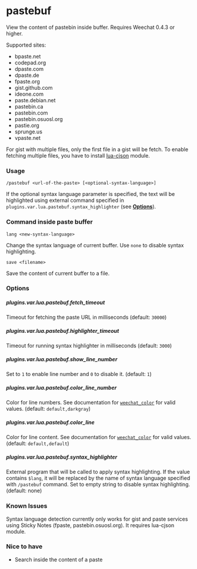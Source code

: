 # pastebuf

View the content of pastebin inside buffer. Requires Weechat 0.4.3 or higher.

Supported sites:

- bpaste.net
- codepad.org
- dpaste.com
- dpaste.de
- fpaste.org
- gist.github.com
- ideone.com
- paste.debian.net
- pastebin.ca
- pastebin.com
- pastebin.osuosl.org
- pastie.org
- sprunge.us
- vpaste.net

For gist with multiple files, only the first file in a gist will be fetch. To
enable fetching multiple files, you have to install [lua-cjson][] module.

[lua-cjson]: https://github.com/mpx/lua-cjson

### Usage

    /pastebuf <url-of-the-paste> [<optional-syntax-language>]

If the optional syntax language parameter is specified, the text will be
highlighted using external command specified in
`plugins.var.lua.pastebuf.syntax_highlighter` (see [**Options**](#options)).


### Command inside paste buffer

    lang <new-syntax-language>

Change the syntax language of current buffer. Use `none` to disable syntax
highlighting.

    save <filename>

Save the content of current buffer to a file.


### Options

##### plugins.var.lua.pastebuf.fetch_timeout

Timeout for fetching the paste URL in milliseconds (default: `30000`)

##### plugins.var.lua.pastebuf.highlighter_timeout

Timeout for running syntax highlighter in milliseconds (default: `3000`)

##### plugins.var.lua.pastebuf.show_line_number

Set to `1` to enable line number and `0` to disable it. (default: `1`)

##### plugins.var.lua.pastebuf.color_line_number

Color for line numbers. See documentation for [`weechat_color`][color info] for
valid values. (default: `default,darkgray`)

##### plugins.var.lua.pastebuf.color_line

Color for line content. See documentation for [`weechat_color`][color info] for
valid values. (default: `default,default`)

##### plugins.var.lua.pastebuf.syntax_highlighter

External program that will be called to apply syntax highlighting. If the value
contains `$lang`, it will be replaced by the name of syntax language specified
with `/pastebuf` command. Set to empty string to disable syntax highlighting.
(default: none)


[color info]:
http://weechat.org/files/doc/devel/weechat_plugin_api.en.html#_weechat_color


### Known Issues

Syntax language detection currently only works for gist and paste services
using Sticky Notes (fpaste, pastebin.osuosl.org). It requires lua-cjson module.

### Nice to have

- Search inside the content of a paste
